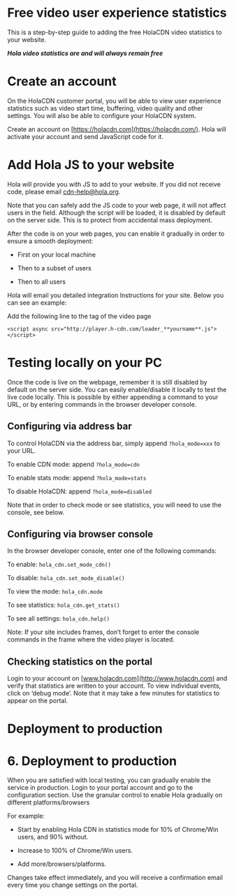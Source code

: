 # Free video user experience statistics

This is a step-by-step guide to adding the free HolaCDN video statistics to your website.

**_Hola video statistics are and will always remain free_**

# Create an account

On the HolaCDN customer portal, you will be able to view user experience statistics such as video start time, buffering, video quality and other settings. You will also be able to configure your HolaCDN system.

Create an account on [https://holacdn.com](https://holacdn.com/). Hola will activate your account and send JavaScript code for it.

# Add Hola JS to your website

Hola will provide you with JS to add to your website. If you did not receive code, please email [cdn-help@hola.org](mailto:cdn-help@hola.org).

Note that you can safely add the JS code to your web page, it will not affect users in the field. Although the script will be loaded, it is disabled by default on the server side. This is to protect from accidental mass deployment.

After the code is on your web pages, you can enable it gradually in order to ensure a smooth deployment:

* First on your local machine

* Then to a subset of users

* Then to all users

Hola will email you detailed integration Instructions for your site. Below you can see an example:

Add the following line to the <head> tag of the video page

```<script async src="http://player.h-cdn.com/loader_**yourname**.js"></script>```

# Testing locally on your PC

Once the code is live on the webpage, remember it is still disabled by default on the server side. You can easily enable/disable it locally to test the live code locally. This is possible by either appending a command to your URL, or by entering commands in the browser developer console. 

## Configuring via address bar

To control HolaCDN via the address bar, simply append ```?hola_mode=xxx``` to your URL.

To enable CDN mode:	append ```?hola_mode=cdn```

To enable stats mode: 	append ```?hola_mode=stats```

To disable HolaCDN:	append ```?hola_mode=disabled```

Note that in order to check mode or see statistics, you will need to use the console, see below. 

## Configuring via browser console

In the browser developer console, enter one of the following commands:

To enable: 		```hola_cdn.set_mode_cdn()```

To disable:		```hola_cdn.set_mode_disable()```

To view the mode: 	```hola_cdn.mode```

To see statistics: 	```hola_cdn.get_stats()```

To see all settings:	```hola_cdn.help()```

Note: If your site includes frames, don’t forget to enter the console commands in the frame where the video player is located.

## Checking statistics on the portal

Login to your account on [www.holacdn.com](http://www.holacdn.com) and verify that statistics are written to your account. To view individual events, click on ‘debug mode’. Note that it may take a few minutes for statistics to appear on the portal.

# Deployment to production

# 6. Deployment to production

When you are satisfied with local testing, you can gradually enable the service in production. Login to your portal account and go to the configuration section. Use the granular control to enable Hola gradually on different platforms/browsers

For example:

* Start by enabling Hola CDN in statistics mode for 10% of Chrome/Win users, and 90% without.

* Increase to 100% of Chrome/Win users.

* Add more/browsers/platforms.

Changes take effect immediately, and you will receive a confirmation email every time you change settings on the portal.
